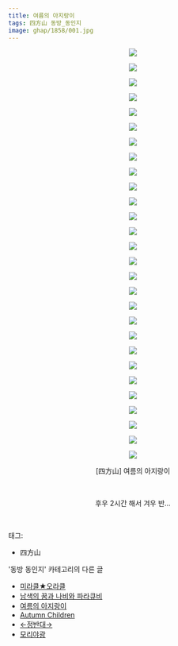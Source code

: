 ```yaml
---
title: 여름의 아지랑이
tags: 四方山 동방_동인지
image: ghap/1858/001.jpg
---
```

<div class="article">
<p style="text-align: center; clear: none; float: none;"><img src="{{ site.nasurl }}/ghap/1858/001.jpg"/></p>
<p style="text-align: center; clear: none; float: none;"><img src="{{ site.nasurl }}/ghap/1858/002.jpg"/></p>
<p style="text-align: center; clear: none; float: none;"><img src="{{ site.nasurl }}/ghap/1858/003.jpg"/></p>
<p style="text-align: center; clear: none; float: none;"><img src="{{ site.nasurl }}/ghap/1858/004.jpg"/></p>
<p style="text-align: center; clear: none; float: none;"><img src="{{ site.nasurl }}/ghap/1858/005.jpg"/></p>
<p style="text-align: center; clear: none; float: none;"><img src="{{ site.nasurl }}/ghap/1858/006.jpg"/></p>
<p style="text-align: center; clear: none; float: none;"><img src="{{ site.nasurl }}/ghap/1858/007.jpg"/></p>
<p style="text-align: center; clear: none; float: none;"><img src="{{ site.nasurl }}/ghap/1858/008.jpg"/></p>
<p style="text-align: center; clear: none; float: none;"><img src="{{ site.nasurl }}/ghap/1858/009.jpg"/></p>
<p style="text-align: center; clear: none; float: none;"><img src="{{ site.nasurl }}/ghap/1858/010.jpg"/></p>
<p style="text-align: center; clear: none; float: none;"><img src="{{ site.nasurl }}/ghap/1858/011.jpg"/></p>
<p style="text-align: center; clear: none; float: none;"><img src="{{ site.nasurl }}/ghap/1858/012.jpg"/></p>
<p style="text-align: center; clear: none; float: none;"><img src="{{ site.nasurl }}/ghap/1858/013.jpg"/></p>
<p style="text-align: center; clear: none; float: none;"><img src="{{ site.nasurl }}/ghap/1858/014.jpg"/></p>
<p style="text-align: center; clear: none; float: none;"><img src="{{ site.nasurl }}/ghap/1858/015.jpg"/></p>
<p style="text-align: center; clear: none; float: none;"><img src="{{ site.nasurl }}/ghap/1858/016.jpg"/></p>
<p style="text-align: center; clear: none; float: none;"><img src="{{ site.nasurl }}/ghap/1858/017.jpg"/></p>
<p style="text-align: center; clear: none; float: none;"><img src="{{ site.nasurl }}/ghap/1858/018.jpg"/></p>
<p style="text-align: center; clear: none; float: none;"><img src="{{ site.nasurl }}/ghap/1858/019.jpg"/></p>
<p style="text-align: center; clear: none; float: none;"><img src="{{ site.nasurl }}/ghap/1858/020.jpg"/></p>
<p style="text-align: center; clear: none; float: none;"><img src="{{ site.nasurl }}/ghap/1858/021.jpg"/></p>
<p style="text-align: center; clear: none; float: none;"><img src="{{ site.nasurl }}/ghap/1858/022.jpg"/></p>
<p style="text-align: center; clear: none; float: none;"><img src="{{ site.nasurl }}/ghap/1858/023.jpg"/></p>
<p style="text-align: center; clear: none; float: none;"><img src="{{ site.nasurl }}/ghap/1858/024.jpg"/></p>
<p style="text-align: center; clear: none; float: none;"><img src="{{ site.nasurl }}/ghap/1858/025.jpg"/></p>
<p style="text-align: center; clear: none; float: none;"><img src="{{ site.nasurl }}/ghap/1858/026.jpg"/></p>
<p style="text-align: center; clear: none; float: none;"><img src="{{ site.nasurl }}/ghap/1858/027.jpg"/></p>
<p style="text-align: center; clear: none; float: none;"><img src="{{ site.nasurl }}/ghap/1858/028.jpg"/></p>
<p style="text-align: center; clear: none; float: none;">[四方山] 여름의 아지랑이</p>
<p style="text-align: center; clear: none; float: none;"><br/></p>
<p style="text-align: center; clear: none; float: none;">후우 2시간 해서 겨우 반...</p>
<p><br/></p>
</div><div class="tagTrail">
<p>태그: </p>
<ul>
<li>四方山</li>
</ul>
</div><div class="another">
<p>'동방 동인지' 카테고리의 다른 글</p>
<ul>
<li><a href="/2016-08-27-ghap_1864">미라클★오라클</a></li>
<li><a href="/2016-08-27-ghap_1863">남색의 꿈과 나비와 파라큐비</a></li>
<li><a href="/2016-08-27-ghap_1858">여름의 아지랑이</a></li>
<li><a href="/2016-08-27-ghap_1857">Autumn Children</a></li>
<li><a href="/2016-08-26-ghap_1856">←정반대→</a></li>
<li><a href="/2016-08-26-ghap_1855">모리야광</a></li>
</ul>
</div><div class="cb_module cb_fluid">
<div class="cb_wrt cb_profile">
</div><!-- commentList close -->
</div>